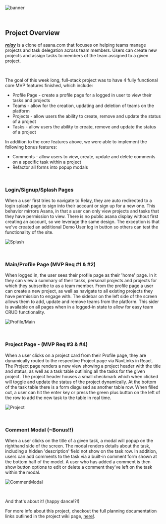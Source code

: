 ![banner](https://github.com/eramsay20/relay/blob/master/assets/relay_banner_1.png?raw=true)

&nbsp;&nbsp;&nbsp;&nbsp;&nbsp;&nbsp;&nbsp;&nbsp;&nbsp;&nbsp;

## Project Overview

***[relay](https://relay-aa.herokuapp.com/)*** is a clone of asana.com that focuses on helping teams manage projects and task delegation across team members. Users can create new projects and assign tasks to members of the team assigned to a given project. 

&nbsp;&nbsp;&nbsp;&nbsp;&nbsp;&nbsp;&nbsp;&nbsp;&nbsp;&nbsp;

The goal of this week long, full-stack project was to have 4 fully functional core MVP features finished, which include:  
- Profile Page - create a profile page for a logged in user to view their tasks and projects
- Teams - allow for the creation, updating and deletion of teams on the platform 
- Projects - allow users the ability to create, remove and update the status of a project
- Tasks - allow users the ability to create, remove and update the status of a project

In addition to the core features above, we were able to implement the following bonus features:

- Comments - allow users to view, create, update and delete comments on a specific task within a project
- Refactor all forms into popup modals

&nbsp;&nbsp;&nbsp;&nbsp;&nbsp;&nbsp;&nbsp;&nbsp;&nbsp;&nbsp;

### Login/Signup/Splash Pages 
When a user first tries to navigate to Relay, they are auto redirected to a login splash page to sign into their account or sign up for a new one. This behavior mirrors Asana, in that a user can only view projects and tasks that they have permission to view. There is no public asana display without first creating an account, so we leverage the same design. The exception is that we've created an additional Demo User log in button so others can test the functionality of the site. 

![Splash](https://github.com/eramsay20/relay/blob/main/assets/comparisons/login_splash_page.png?raw=true)

&nbsp;&nbsp;&nbsp;&nbsp;&nbsp;&nbsp;&nbsp;&nbsp;&nbsp;&nbsp;

### Main/Profile Page (MVP Req #1 & #2)
When logged in, the user sees their profile page as their 'home' page. In it they can view a summary of their tasks, personal projects and projects for which they subscribe to as a team member. From the profile page a user can create a new project, as well as navigate to all existing projects they have permission to engage with. The sidebar on the left side of the screen allows them to add, update and remove teams from the platform. This sider is available on all pages when in a logged-in state to allow for easy team CRUD functionality. 

![Profile/Main](https://github.com/eramsay20/relay/blob/main/assets/comparisons/profile_page.png?raw=true)

&nbsp;&nbsp;&nbsp;&nbsp;&nbsp;&nbsp;&nbsp;&nbsp;&nbsp;&nbsp;

### Project Page - (MVP Req #3 & #4)
When a user clicks on a project card from their Profile page, they are dynamically routed to the respective Project page via NavLinks in React. The Project page renders a new view showing a project header with the title and status, as well as a task table outlining all the tasks for the given project. The project header houses a small checkmark which when clicked will toggle and update the status of the project dynamically. At the bottom of the task table there is a form disguised as another table row. When filled out, a user can hit the enter key or press the green plus button on the left of the row to add the new task to the table in real time. 

![Project](https://github.com/eramsay20/relay/blob/main/assets/comparisons/project_page.png?raw=true)

&nbsp;&nbsp;&nbsp;&nbsp;&nbsp;&nbsp;&nbsp;&nbsp;&nbsp;&nbsp;

### Comment Modal (~Bonus!!)

When a user clicks on the title of a given task, a modal will popup on the righthand side of the screen. The modal renders details about the task, including a hidden 'description' field not show on the task row. In addition, users can add comments to the task via a built-in comment form shown at the bottom half of the model. A user who has added a comment is then show button options to edit or delete a comment they've left on the task within the modal.

![CommentModal](https://github.com/eramsay20/relay/blob/main/assets/comparisons/comment_modal.png?raw=true)

&nbsp;&nbsp;&nbsp;&nbsp;&nbsp;&nbsp;&nbsp;&nbsp;&nbsp;&nbsp;

And that's about it! (happy dance!?!)

For more info about this project, checkout the full planning documentation links outlined in the project wiki page, [here!](https://github.com/eramsay20/relay/wiki). 
